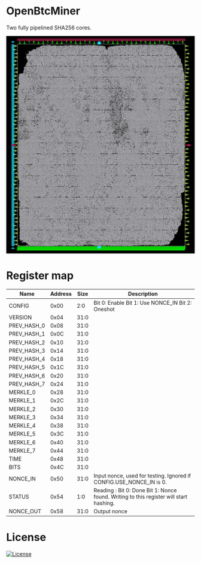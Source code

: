 # OpenBtcMiner

Two fully pipelined SHA256 cores.

![btcminer](docs/source/_static/openbtcminer.png)
# Register map

| Name        | Address | Size | Description |
|-------------|---------|------|-------------|
| CONFIG      | 0x00    |  2:0 | Bit 0: Enable Bit 1: Use NONCE_IN Bit 2: Oneshot |
| VERSION     | 0x04    | 31:0 | |
| PREV_HASH_0 | 0x08    | 31:0 | |
| PREV_HASH_1 | 0x0C    | 31:0 | |
| PREV_HASH_2 | 0x10    | 31:0 | |
| PREV_HASH_3 | 0x14    | 31:0 | |
| PREV_HASH_4 | 0x18    | 31:0 | |
| PREV_HASH_5 | 0x1C    | 31:0 | |
| PREV_HASH_6 | 0x20    | 31:0 | |
| PREV_HASH_7 | 0x24    | 31:0 | |
| MERKLE_0    | 0x28    | 31:0 | |
| MERKLE_1    | 0x2C    | 31:0 | |
| MERKLE_2    | 0x30    | 31:0 | |
| MERKLE_3    | 0x34    | 31:0 | |
| MERKLE_4    | 0x38    | 31:0 | |
| MERKLE_5    | 0x3C    | 31:0 | |
| MERKLE_6    | 0x40    | 31:0 | |
| MERKLE_7    | 0x44    | 31:0 | |
| TIME        | 0x48    | 31:0 | |
| BITS        | 0x4C    | 31:0 | |
| NONCE_IN    | 0x50    | 31:0 | Input nonce, used for testing. Ignored if CONFIG.USE_NONCE_IN is 0.|
| STATUS      | 0x54    |  1:0 | Reading : Bit 0: Done Bit 1: Nonce found. Writing to this register will start hashing. |
| NONCE_OUT   | 0x58    | 31:0 | Output nonce |

# License
[![License](https://img.shields.io/badge/License-Apache%202.0-blue.svg)](https://opensource.org/licenses/Apache-2.0)
